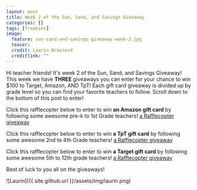 ```yaml
---
layout: post
title: Week 2 of the Sun, Sand, and Savings Giveaway
categories: []
tags: [freebies]
image:
  feature: sun-sand-and-savings-giveaway-week-2.jpg
  teaser: 
  credit: Laurin Brainard
  creditlink: ""
---
```

Hi teacher friends! It's week 2 of the Sun, Sand, and Savings Giveaway! This week we have **THREE** giveaways you can enter for your chance to win $100 to Target, Amazon, AND TpT! Each gift card giveaway is divided up by grade level so you can find your favorite teachers to follow. Scroll down to the bottom of this post to enter! 

Click this rafflecopter below to enter to win **an Amazon gift card** by following some awesome pre-k to 1st Grade teachers!
<a class="rcptr" href="http://www.rafflecopter.com/rafl/display/4dfd2d969/" rel="nofollow" data-raflid="4dfd2d969" data-theme="classic" data-template="" id="rcwidget_q2gnxev4">a Rafflecopter giveaway</a>
<script src="https://widget-prime.rafflecopter.com/launch.js"></script>

Click this rafflecopter below to enter to win **a TpT gift card** by following some awesome 2nd to 4th Grade teachers!
<a class="rcptr" href="http://www.rafflecopter.com/rafl/display/4d65d9112/" rel="nofollow" data-raflid="4d65d9112" data-theme="classic" data-template="" id="rcwidget_5fvtw4sw">a Rafflecopter giveaway</a>
<script src="https://widget-prime.rafflecopter.com/launch.js"></script>    


Click this rafflecopter below to enter to win **a Target gift card** by following some awesome 5th to 12th grade teachers!
<a class="rcptr" href="http://www.rafflecopter.com/rafl/display/364bd53720/" rel="nofollow" data-raflid="364bd53720" data-theme="classic" data-template="" id="rcwidget_s2d3h9sp">a Rafflecopter giveaway</a>
<script src="https://widget-prime.rafflecopter.com/launch.js"></script>

Best of luck to you all on the giveaways!

![Laurin]({{ site.github.url }}/assets/img/laurin.png)


